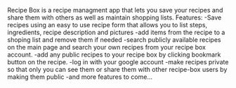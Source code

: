 Recipe Box is a recipe managment app that lets you save your recipes and share them with others as well as maintain shopping lists.
Features:
-Save recipes using an easy to use recipe form that allows you to list steps, ingredients, recipe description and pictures
-add items from the recipe to a shoping list and remove them if needed
-search publicly available recipes on the main page and search your own recipes from your recipe box account.
-add any public recipes to your recipe box by clicking bookmark button on the recipe.
-log in with your google account
-make recipes private so that only you can see them or share them with other recipe-box users by making them public
-and more features to come...
